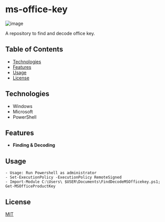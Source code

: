 # ms-office-key

![image](https://github.com/gma1k/ms-office-key/assets/138721734/1399f580-845a-4f49-aaed-b0019cda8018)

A repository to find and decode office key. 

## Table of Contents

- [Technologies](#technologies)
- [Features](#features)
- [Usage](#usage)
- [License](#license)

## Technologies

- Windows
- Microsoft
- PowerShell

## Features

- **Finding & Decoding**

## Usage

```
- Usage: Run Powershell as administrator
- Set-ExecutionPolicy -ExecutionPolicy RemoteSigned
- Import-Module C:\Users\ $USER\Documents\FindDecodeMSOfficekey.ps1; Get-MSOfficeProductKey

```

## License

[MIT](LICENSE)






